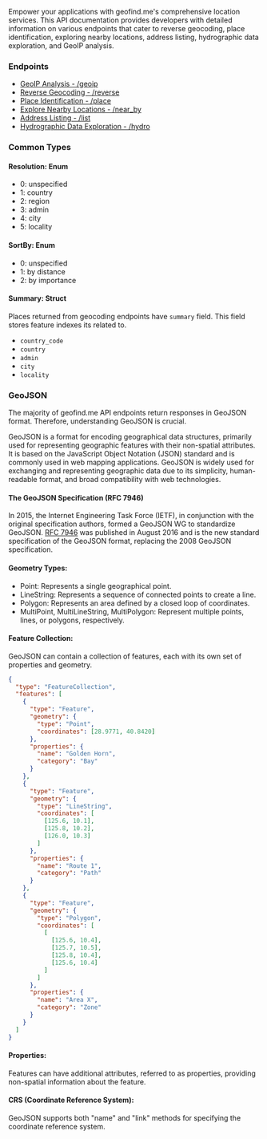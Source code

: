 Empower your applications with geofind.me's comprehensive location services. This API documentation provides developers with detailed information on various endpoints that cater to reverse geocoding, place identification, exploring nearby locations, address listing, hydrographic data exploration, and GeoIP analysis.

### Endpoints

- [GeoIP Analysis - /geoip](/endpoint-geoip)
- [Reverse Geocoding - /reverse](/endpoint-reverse)
- [Place Identification - /place](/endpoint-place)
- [Explore Nearby Locations - /near_by](/endpoint-near_by)
- [Address Listing - /list](/endpoint-list)
- [Hydrographic Data Exploration - /hydro](/endpoint-hydro)

### Common Types

#### Resolution: Enum

- 0: unspecified
- 1: country
- 2: region
- 3: admin
- 4: city
- 5: locality

#### SortBy: Enum

- 0: unspecified
- 1: by distance
- 2: by importance

#### Summary: Struct

Places returned from geocoding endpoints have `summary` field. This field stores feature indexes its related to.

- `country_code`
- `country`
- `admin`
- `city`
- `locality`

### GeoJSON

The majority of geofind.me API endpoints return responses in GeoJSON format. Therefore, understanding GeoJSON is crucial.

GeoJSON is a format for encoding geographical data structures, primarily used for representing geographic features with their non-spatial attributes. It is based on the JavaScript Object Notation (JSON) standard and is commonly used in web mapping applications. GeoJSON is widely used for exchanging and representing geographic data due to its simplicity, human-readable format, and broad compatibility with web technologies.

#### The GeoJSON Specification (RFC 7946)

In 2015, the Internet Engineering Task Force (IETF), in conjunction with the original specification authors, formed a GeoJSON WG to standardize GeoJSON. [RFC 7946](https://tools.ietf.org/html/rfc7946) was published in August 2016 and is the new standard specification of the GeoJSON format, replacing the 2008 GeoJSON specification.

#### Geometry Types:

- Point: Represents a single geographical point.
- LineString: Represents a sequence of connected points to create a line.
- Polygon: Represents an area defined by a closed loop of coordinates.
- MultiPoint, MultiLineString, MultiPolygon: Represent multiple points, lines, or polygons, respectively.

#### Feature Collection:

GeoJSON can contain a collection of features, each with its own set of properties and geometry.

```json
{
  "type": "FeatureCollection",
  "features": [
    {
      "type": "Feature",
      "geometry": {
        "type": "Point",
        "coordinates": [28.9771, 40.8420]
      },
      "properties": {
        "name": "Golden Horn",
        "category": "Bay"
      }
	},
    {
      "type": "Feature",
      "geometry": {
        "type": "LineString",
        "coordinates": [
          [125.6, 10.1],
          [125.8, 10.2],
          [126.0, 10.3]
        ]
      },
      "properties": {
        "name": "Route 1",
        "category": "Path"
      }
    },
    {
      "type": "Feature",
      "geometry": {
        "type": "Polygon",
        "coordinates": [
          [
            [125.6, 10.4],
            [125.7, 10.5],
            [125.8, 10.4],
            [125.6, 10.4]
          ]
        ]
      },
      "properties": {
        "name": "Area X",
        "category": "Zone"
      }
    }
  ]
}
```

#### Properties:

Features can have additional attributes, referred to as properties, providing non-spatial information about the feature.

#### CRS (Coordinate Reference System):

GeoJSON supports both "name" and "link" methods for specifying the coordinate reference system.
